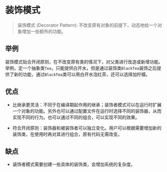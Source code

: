 # 装饰模式

> 装饰模式 (Decorator Pattern): 不改变原有对象的前提下，动态地给一个对象增加一些额外的功能。

## 举例

装饰模式贴合开闭原则，在不改变原有类的情况下，对父类进行改造或新增功能。举例，定一个抽象类`Tea`，只能提供白开水，但是通过装饰类`BlackTea`装饰之后提供了新的功能，通过`BlackTea`类可以用白开水泡红茶，还可以选择加柠檬。

## 优点

- 比继承更灵活：不同于在编译期起作用的继承；装饰者模式可以在运行时扩展一个对象的功能。另外也可以通过配置文件在运行时选择不同的装饰器，从而实现不同的行为。也可以通过不同的组合，可以实现不同的效果。

- 符合开闭原则：装饰器和被装饰者可以独立变化。用户可以根据需要增加新的装饰类，在使用时再对其进行组合，原有代码无需改变。

## 缺点

- 装饰者模式需要创建一些具体的装饰类，会增加系统的复杂度。
